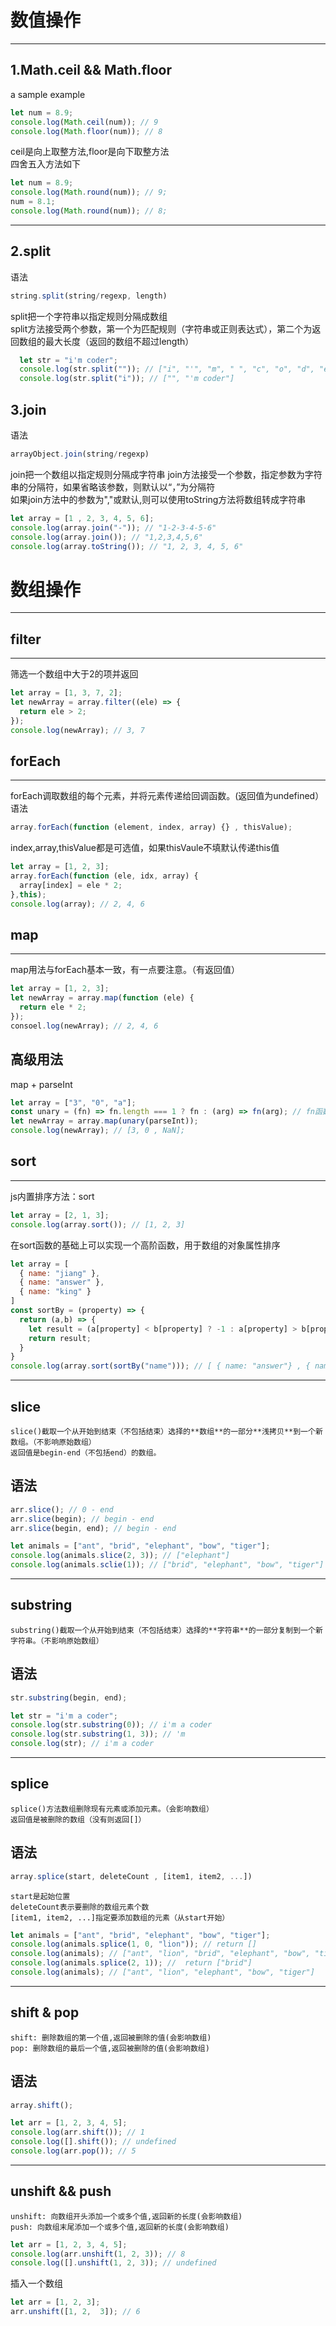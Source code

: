 # 数值操作
---
## 1.Math.ceil && Math.floor
a sample example
```js
let num = 8.9;
console.log(Math.ceil(num)); // 9
console.log(Math.floor(num)); // 8
```
ceil是向上取整方法,floor是向下取整方法  
四舍五入方法如下
```js
let num = 8.9;
console.log(Math.round(num)); // 9;
num = 8.1;
console.log(Math.round(num)); // 8;
```
---
## 2.split
语法
```js
string.split(string/regexp, length)
```
split把一个字符串以指定规则分隔成数组  
split方法接受两个参数，第一个为匹配规则（字符串或正则表达式），第二个为返回数组的最大长度（返回的数组不超过length）
```js
  let str = "i'm coder";
  console.log(str.split("")); // ["i", "'", "m", " ", "c", "o", "d", "e", "r"]
  console.log(str.split("i")); // ["", "'m coder"]
```
## 3.join
语法
```js
arrayObject.join(string/regexp)
```
join把一个数组以指定规则分隔成字符串
join方法接受一个参数，指定参数为字符串的分隔符，如果省略该参数，则默认以“，”为分隔符  
如果join方法中的参数为","或默认,则可以使用toString方法将数组转成字符串
```js
let array = [1 , 2, 3, 4, 5, 6];
console.log(array.join("-")); // "1-2-3-4-5-6"
console.log(array.join()); // "1,2,3,4,5,6"
console.log(array.toString()); // "1, 2, 3, 4, 5, 6"
```

# 数组操作
---
## filter
---
筛选一个数组中大于2的项并返回
```js
let array = [1, 3, 7, 2];
let newArray = array.filter((ele) => {
  return ele > 2;
});
console.log(newArray); // 3, 7
```
## forEach
---
forEach调取数组的每个元素，并将元素传递给回调函数。(返回值为undefined）
语法
```js
array.forEach(function (element, index, array) {} , thisValue);
```
index,array,thisValue都是可选值，如果thisVaule不填默认传递this值
```js
let array = [1, 2, 3];
array.forEach(function (ele, idx, array) {
  array[index] = ele * 2;
},this);
console.log(array); // 2, 4, 6
```
## map
---
map用法与forEach基本一致，有一点要注意。（有返回值）
```js
let array = [1, 2, 3];
let newArray = array.map(function (ele) {
  return ele * 2;
});
consoel.log(newArray); // 2, 4, 6
```
高级用法
---
map + parseInt
```js
let array = ["3", "0", "a"];
const unary = (fn) => fn.length === 1 ? fn : (arg) => fn(arg); // fn函数设置为只接受一个参数
let newArray = array.map(unary(parseInt));
console.log(newArray); // [3, 0 , NaN];
```
## sort
---
js内置排序方法：sort
```js
let array = [2, 1, 3];
console.log(array.sort()); // [1, 2, 3]
```
在sort函数的基础上可以实现一个高阶函数，用于数组的对象属性排序
```js
let array = [
  { name: "jiang" },
  { name: "answer" },
  { name: "king" }
]
const sortBy = (property) => {
  return (a,b) => {
    let result = (a[property] < b[property] ? -1 : a[property] > b[property] ? 1 : 0;
    return result;
  }
}
console.log(array.sort(sortBy("name"))); // [ { name: "answer"} , { name: "jiang" } , { name: "king" } ]
```

---
## slice
```
slice()截取一个从开始到结束（不包括结束）选择的**数组**的一部分**浅拷贝**到一个新数组。（不影响原始数组）  
返回值是begin-end（不包括end）的数组。
```
## 语法
```js
arr.slice(); // 0 - end
arr.slice(begin); // begin - end
arr.slice(begin, end); // begin - end
```
```js
let animals = ["ant", "brid", "elephant", "bow", "tiger"];
console.log(animals.slice(2, 3)); // ["elephant"]
console.log(animals.sclie(1)); // ["brid", "elephant", "bow", "tiger"]
```

---
## substring
```
substring()截取一个从开始到结束（不包括结束）选择的**字符串**的一部分复制到一个新字符串。（不影响原始数组）
```
## 语法
```js
str.substring(begin, end);
```
```js
let str = "i'm a coder";
console.log(str.substring(0)); // i'm a coder
console.log(str.substring(1, 3)); // 'm
console.log(str); // i'm a coder 
```

---
## splice
```
splice()方法数组删除现有元素或添加元素。（会影响数组）  
返回值是被删除的数组（没有则返回[]）
```
## 语法
```js
array.splice(start, deleteCount , [item1, item2, ...])
```
```
start是起始位置
deleteCount表示要删除的数组元素个数
[item1, item2, ...]指定要添加数组的元素（从start开始）
```
```js
let animals = ["ant", "brid", "elephant", "bow", "tiger"];
console.log(animals.splice(1, 0, "lion")); // return []
console.log(animals); // ["ant", "lion", "brid", "elephant", "bow", "tiger"]
console.log(animals.splice(2, 1)); //  return ["brid"]
console.log(animals); // ["ant", "lion", "elephant", "bow", "tiger"]
```

---
## shift & pop
```
shift: 删除数组的第一个值,返回被删除的值(会影响数组)
pop: 删除数组的最后一个值,返回被删除的值(会影响数组)
```
## 语法
```js
array.shift();
```
```js
let arr = [1, 2, 3, 4, 5];
console.log(arr.shift()); // 1
console.log([].shift()); // undefined
console.log(arr.pop()); // 5
```

---
## unshift && push
```
unshift: 向数组开头添加一个或多个值,返回新的长度(会影响数组)
push: 向数组末尾添加一个或多个值,返回新的长度(会影响数组)
```
```js
let arr = [1, 2, 3, 4, 5];
console.log(arr.unshift(1, 2, 3)); // 8
console.log([].unshift(1, 2, 3)); // undefined
```
插入一个数组
```js
let arr = [1, 2, 3];
arr.unshift([1, 2,  3]); // 6
```


